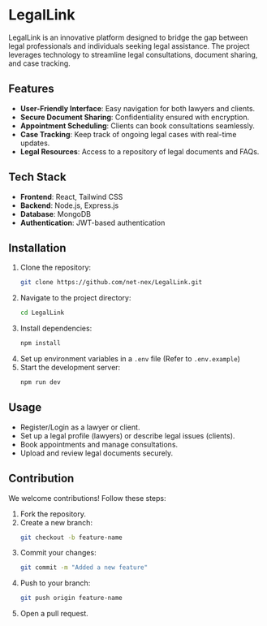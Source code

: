 # LegalLink

LegalLink is an innovative platform designed to bridge the gap between legal professionals and individuals seeking legal assistance. The project leverages technology to streamline legal consultations, document sharing, and case tracking.

## Features

- **User-Friendly Interface**: Easy navigation for both lawyers and clients.
- **Secure Document Sharing**: Confidentiality ensured with encryption.
- **Appointment Scheduling**: Clients can book consultations seamlessly.
- **Case Tracking**: Keep track of ongoing legal cases with real-time updates.
- **Legal Resources**: Access to a repository of legal documents and FAQs.

## Tech Stack

- **Frontend**: React, Tailwind CSS
- **Backend**: Node.js, Express.js
- **Database**: MongoDB
- **Authentication**: JWT-based authentication

## Installation

1. Clone the repository:
   ```bash
   git clone https://github.com/net-nex/LegalLink.git
   ```
2. Navigate to the project directory:
   ```bash
   cd LegalLink
   ```
3. Install dependencies:
   ```bash
   npm install
   ```
4. Set up environment variables in a `.env` file (Refer to `.env.example`)
5. Start the development server:
   ```bash
   npm run dev
   ```

## Usage

- Register/Login as a lawyer or client.
- Set up a legal profile (lawyers) or describe legal issues (clients).
- Book appointments and manage consultations.
- Upload and review legal documents securely.

## Contribution

We welcome contributions! Follow these steps:

1. Fork the repository.
2. Create a new branch:
   ```bash
   git checkout -b feature-name
   ```
3. Commit your changes:
   ```bash
   git commit -m "Added a new feature"
   ```
4. Push to your branch:
   ```bash
   git push origin feature-name
   ```
5. Open a pull request.

##


